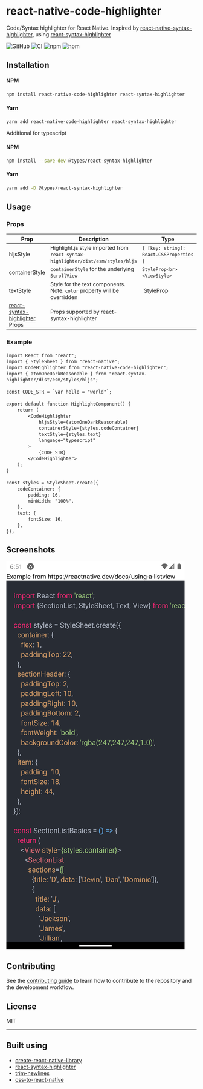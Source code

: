 # react-native-code-highlighter

Code/Syntax highlighter for React Native. Inspired by [react-native-syntax-highlighter](https://github.com/conorhastings/react-native-syntax-highlighter), using [react-syntax-highlighter](https://github.com/react-syntax-highlighter/react-syntax-highlighter)

![GitHub](https://img.shields.io/github/license/gmsgowtham/react-native-code-highlighter)
[![CI](https://github.com/gmsgowtham/react-native-code-highlighter/actions/workflows/ci.yml/badge.svg)](https://github.com/gmsgowtham/react-native-code-highlighter/actions/workflows/ci.yml)
![npm](https://img.shields.io/npm/v/react-native-code-highlighter)
![npm](https://img.shields.io/npm/dw/react-native-code-highlighter)

## Installation

#### NPM
```sh
npm install react-native-code-highlighter react-syntax-highlighter
```

#### Yarn
```sh
yarn add react-native-code-highlighter react-syntax-highlighter
```

Additional for typescript
#### NPM
```sh
npm install --save-dev @types/react-syntax-highlighter
```

#### Yarn
```sh
yarn add -D @types/react-syntax-highlighter
```

## Usage

### Props
| Prop                                                                                                        	| Description                                                                      	| Type                                     	| Optional 	|
|-------------------------------------------------------------------------------------------------------------	|----------------------------------------------------------------------------------	|------------------------------------------	|----------	|
| hljsStyle                                                                                                   	| Highlight.js style imported from `react-syntax-highlighter/dist/esm/styles/hljs` 	| `{ [key: string]: React.CSSProperties }` 	| false    	|
| containerStyle                                                                                              	| `containerStyle` for the underlying `ScrollView`                                 	| `StyleProp<br><ViewStyle>`               	| true     	|
| textStyle                                                                                                   	| Style for the text components. Note: `color` property will be overridden         	| `StyleProp<TextStyle>                    	| true     	|
| [react-syntax-highlighter](https://github.com/react-syntax-highlighter/react-syntax-highlighter) Props 	      | Props supported by react-syntax-highlighter                       	              |                                          	|          	|


### Example

```tsx
import React from "react";
import { StyleSheet } from "react-native";
import CodeHighlighter from "react-native-code-highlighter";
import { atomOneDarkReasonable } from "react-syntax-highlighter/dist/esm/styles/hljs";

const CODE_STR = `var hello = "world"`;

export default function HighlightComponent() {
	return (
		<CodeHighlighter
			hljsStyle={atomOneDarkReasonable}
			containerStyle={styles.codeContainer}
			textStyle={styles.text}
			language="typescript"
		>
			{CODE_STR}
		</CodeHighlighter>
	);
}

const styles = StyleSheet.create({
	codeContainer: {
		padding: 16,
		minWidth: "100%",
	},
	text: {
		fontSize: 16,
	},
});
```

## Screenshots

![Image](assets/example.png?raw=true 'Image')

## Contributing

See the [contributing guide](CONTRIBUTING.md) to learn how to contribute to the repository and the development workflow.

## License

MIT

---

## Built using
- [create-react-native-library](https://github.com/callstack/react-native-builder-bob)
- [react-syntax-highlighter](https://github.com/react-syntax-highlighter/react-syntax-highlighter)
- [trim-newlines](https://github.com/sindresorhus/trim-newlines)
- [css-to-react-native](https://github.com/styled-components/css-to-react-native)
